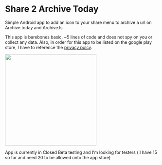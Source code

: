 # Share 2 Archive Today
 Simple Android app to add an icon to your share menu to archive a url on Archive.today and Archive.Is

This app is barebones basic, ~5 lines of code and does not spy on you or collect any data.
Also, in order for this app to be listed on the google play store, I have to reference the [privacy polcy](https://github.com/gabefair/Share-2-Archive-Today/blob/main/privacy.policy).

<img src="https://github.com/gabefair/Share-2-Archive-Today/assets/2096785/4a0c0e79-f6ff-48c0-819d-84687af98772" width="300">


App is currently in Closed Beta testing and I'm looking for testers ( I have 15 so far and need 20 to be allowed onto the app store)
